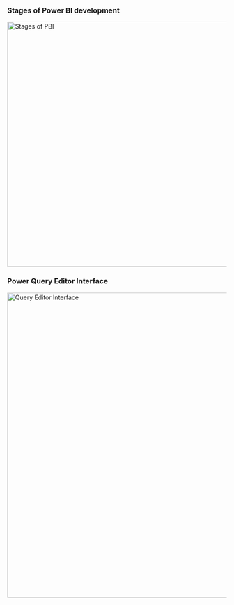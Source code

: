 ### Stages of Power BI development
<img width="563" alt="Stages of PBI" src="https://github.com/sailajachintala/Power-BI-Zero-to-Hero/assets/65940748/0449e4ac-2627-464d-aa75-cbef7fb7e716">

### Power Query Editor Interface

<img width="701" alt="Query Editor Interface" src="https://github.com/sailajachintala/Power-BI-Zero-to-Hero/assets/65940748/54c0b13a-f910-4d80-89a8-3b540fbf15ca">

